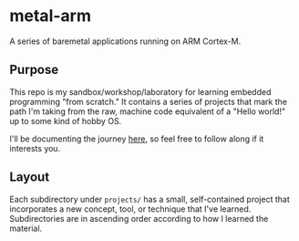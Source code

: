 # metal-arm
A series of baremetal applications running on ARM Cortex-M.

## Purpose
This repo is my sandbox/workshop/laboratory for learning embedded programming "from scratch."
It contains a series of projects that mark the path I'm taking from the raw, machine code
equivalent of a "Hello world!" up to some kind of hobby OS.

I'll be documenting the journey [here](https://bferris413.github.io/posts/posts.html), so feel
free to follow along if it interests you.

## Layout
Each subdirectory under `projects/` has a small, self-contained project that incorporates a new
concept, tool, or technique that I've learned. Subdirectories are in ascending order according
to how I learned the material.
